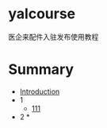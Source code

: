 # yalcourse

医企来配件入驻发布使用教程

# Summary

* [Introduction](README.md)
* 1
  * [111](111.md)
* 2
  * 



